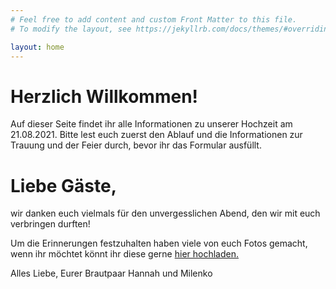 ```yaml
---
# Feel free to add content and custom Front Matter to this file.
# To modify the layout, see https://jekyllrb.com/docs/themes/#overriding-theme-defaults

layout: home
---
```


<h1>Herzlich Willkommen!</h1>
Auf dieser Seite findet ihr alle Informationen zu unserer Hochzeit am 21.08.2021. Bitte lest euch zuerst den Ablauf und die Informationen zur Trauung und der Feier durch, bevor ihr das Formular ausfüllt.

<h1>Liebe Gäste,</h1>

wir danken euch vielmals für den unvergesslichen Abend, den wir mit euch verbringen durften!

Um die Erinnerungen festzuhalten haben viele von euch Fotos gemacht, wenn ihr möchtet könnt ihr diese gerne <a href="https://drive.google.com/drive/folders/1GQq2PJ310dcV2GujJNs_A4VDjHvavg6S?usp=sharing">hier hochladen.</a> 

Alles Liebe,
Eurer Brautpaar Hannah und Milenko
